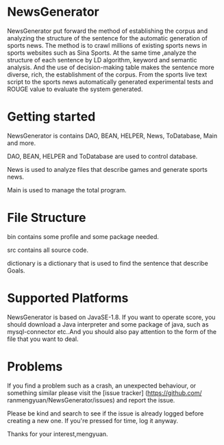 # NewsGenerator

NewsGenerator put forward the method of establishing the corpus and analyzing the structure of the sentence for the automatic generation of sports news. The method is to crawl millions of existing sports news in sports websites such as Sina Sports. At the same time ,analyze the structure of each sentence by LD algorithm, keyword and semantic analysis. And the use of decision-making table makes the sentence more diverse, rich, the establishment of the corpus. From the sports live text script to the sports news automatically generated experimental tests and ROUGE value to evaluate the system generated.

# Getting started

NewsGenerator is contains DAO, BEAN, HELPER, News, ToDatabase, Main and more.

DAO, BEAN, HELPER and ToDatabase are used to control database.

News is used to analyze files that describe games and generate sports news.

Main is used to manage the total program.

# File Structure

bin contains some profile and some package needed.

src contains all source code.

dictionary is a dictionary that is used to find the sentence that describe Goals.

# Supported Platforms
NewsGenerator is based on JavaSE-1.8. If you want to operate score, you should download a Java interpreter and some package of java, such as
mysql-connector etc..And you should also pay attention to the form of the file that you want to deal.

# Problems
If you find a problem such as a crash, an unexpected behaviour, or something similar please visit the [issue tracker] (https://github.com/
ranmengyuan/NewsGenerator/issues) and report the issue.

Please be kind and search to see if the issue is already logged before creating a new one. If you're pressed for time, log it anyway.

Thanks for your interest,mengyuan.
